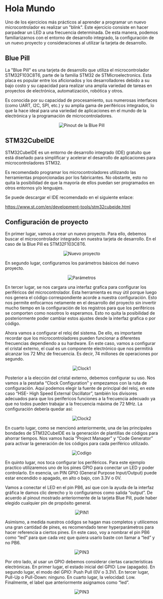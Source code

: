 # Hola Mundo
Uno de los ejercicios más prácticos al aprender a programar un nuevo microcontrolador es realizar un "blink". Este ejercicio consiste en hacer parpadear un LED a una frecuencia determinada. De esta manera, podemos familiarizarnos con el entorno de desarrollo integrado, la configuración de un nuevo proyecto y consideraciones al utilizar la tarjeta de desarrollo.

## Blue Pill
La "Blue Pill" es una tarjeta de desarrollo que utiliza el microcontrolador STM32F103C8T6, parte de la familia STM32 de STMicroelectronics. Esta placa es popular entre los aficionados y los desarrolladores debido a su bajo costo y su capacidad para realizar una amplia variedad de tareas en proyectos de electrónica, automatización, robótica y otros.

Es conocida por su capacidad de procesamiento, sus numerosas interfaces (como UART, I2C, SPI, etc.) y su amplia gama de periféricos integrados, lo que la hace ideal para una variedad de aplicaciones en el mundo de la electrónica y la programación de microcontroladores.

<div align="center">
    <img src="https://coytbarringer.com/wp-content/uploads/2017/12/800px-Bluepill_pinout.png" alt="Pinout de la Blue Pill">
</div>

## STM32CubeIDE
STM32CubeIDE es un entorno de desarrollo integrado (IDE) gratuito que está diseñado para simplificar y acelerar el desarrollo de aplicaciones para microcontroladores STM32.

Es recomendado programar los microcontroladores utilizando las herramientas proporcionadas por los fabricantes. No obstante, esto no quita la posibilidad de que la mayoría de ellos puedan ser programados en otros entornos y/o lenguajes.  

Se puede descargar el IDE recomendado en el siguiente enlace:

https://www.st.com/en/development-tools/stm32cubeide.html

## Configuración de proyecto
En primer lugar, vamos a crear un nuevo proyecto. Para ello, debemos buscar el microcontrolador integrado en nuestra tarjeta de desarrollo. En el caso de la Blue Pill es STM32F103C8T6. 

<div align="center">
    <img src="https://github.com/thoniid/STM32forDummies/blob/main/HelloWorld/images/1.png" alt="Nuevo proyecto">
</div>

En segundo lugar, configuramos los parámetros básicos del nuevo proyecto. 

<div align="center">
    <img src="https://github.com/thoniid/STM32forDummies/blob/main/HelloWorld/images/2.png" alt="Parámetros">
</div>

En tercer lugar, se nos cargara una interfaz grafica para configurar los periféricos del microcontrolador. Esta herramienta es muy útil porque luego nos genera el código correspondiente acorde a nuestra configuración. Esto nos permite enfocarnos netamente en el desarrollo del proyecto sin invertir mucho tiempo en la configuración de los registros para que los periféricos se comporten como nosotros lo esperamos. Esto no quita la posibilidad de posteriormente poder cambiar estos ajustes desde la interfaz grafica o por código. 

Ahora vamos a configurar el reloj del sistema. De ello, es importante recordar que los microcontroladores pueden funcionar a diferentes frecuencias dependiendo a su hardware. En este caso, vamos a configurar el cristal externo, el cual es un componente electrónico que nos permitirá alcanzar los 72 Mhz de frecuencia. Es decir, 74 millones de operaciones por segundo.

<div align="center">
    <img src="https://github.com/thoniid/STM32forDummies/blob/main/HelloWorld/images/3.png" alt="Clock1">
</div>

Posterior a la elección del cristal externo, debemos configurar su uso. Nos vamos a la pestaña “Clock Configuration” y empezamos con la ruta de configuración. Aquí podemos elegir la fuente de principal del reloj, en este caso “HSE- High Speed External Oscillator”, también los divisores adecuados para que los perifericos funciones a la frecuencia adecuado ya que no todos pueden trabajar a la frecuencia máxima de 72 MHz. La configuración debería quedar así:

<div align="center">
    <img src="https://github.com/thoniid/STM32forDummies/blob/main/HelloWorld/images/4.png" alt="Clock2">
</div>

En cuarto lugar, como se mencionó anteriormente, una de las principales bondades de STM32CubeIDE es la generación de plantillas de códigos para ahorrar tiempos. Nos vamos hacia “Project Manager” y “Code Generator” para activar la generación de los códigos para cada periférico utilizado. 

<div align="center">
    <img src="https://github.com/thoniid/STM32forDummies/blob/main/HelloWorld/images/5.png" alt="Codigo">
</div>

En quinto lugar, nos toca configurar los periféricos. Para este ejemplo practico utilizaremos uno de los pines GPIO para conectar un LED y poder controlarlo. En esencia, un PIN GPIO (General Purpose Input/Output) puede estar encendido o apagado, en alto o bajo, con 3.3V o 0V.  

Vamos a conectar el LED en el pin PB6, así que con la ayuda de la interfaz gráfica le damos clic derecho y lo configuramos como salida “output”. De acuerdo al pinout mostrado anteriormente de la tarjeta Blue Pill, pude haber elegido cualquier pin de propósito general. 

<div align="center">
    <img src="https://github.com/thoniid/STM32forDummies/blob/main/HelloWorld/images/6.png" alt="PIN1">
</div>

Asimismo, a medida nuestros códigos se hagan mas completos y utilicemos una gran cantidad de pines, es recomendado tener hyperparámetros para hacer referencia a ciertos pines. En este caso, voy a nombrar el pin PB6 como “led” para que cada vez que quiera usarlo baste con llamar a “led” y no PB6. 

<div align="center">
    <img src="https://github.com/thoniid/STM32forDummies/blob/main/HelloWorld/images/7.png" alt="PIN3">
</div>

Por otro lado, al usar un GPIO debemos considerar ciertas características electrónicas. En primer lugar, el estado inicial del GPIO: Low (apagado). En segundo lugar, el modo del GPIO: Push Pull (0V o 3.3V). En tercer lugar, Pull-Up o Pull-Down: ninguno. En cuarto lugar, la velocidad: Low. Finalmente, el label que anteriormente asignamos como “led”.

<div align="center">
    <img src="https://github.com/thoniid/STM32forDummies/blob/main/HelloWorld/images/8.png" alt="PIN3">
</div>
